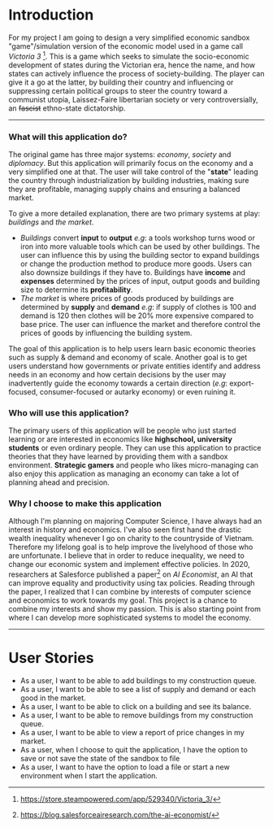 # Introduction

For my project I am going to design a very simplified economic sandbox "game"/simulation version of the economic model used in a game call *Victoria 3* [^1]. This is a game which seeks to simulate the socio-economic development of states during the Victorian era, hence the name, and how states can actively influence the process of society-building. The player can give it a go at the latter, by building their country and influencing or suppressing certain political groups to steer the country toward a communist utopia, Laissez-Faire libertarian society or very controversially, an ~~fascist~~ ethno-state dictatorship.
  
---  

### What will this application do?

The original game has three major systems: *economy*, *society* and *diplomacy*. But this application will primarily focus on the economy and a very simplified one at that. The user will take control of the "**state**" leading the country through industrialization by building industries, making sure they are profitable, managing supply chains and ensuring a balanced market.

To give a more detailed explanation, there are two primary systems at play: *buildings* and *the market*.
- *Buildings* convert **input** to **output** *e.g*: a tools workshop turns wood or iron into more valuable tools which can be used by other buildings. The user can influence this by using the building sector to expand buildings or change the production method to produce more goods. Users can also downsize buildings if they have to. Buildings have **income** and **expenses** determined by the prices of input, output goods and building size to determine its **profitability**.
- *The market* is where prices of goods produced by buildings are determined by **supply** and **demand** *e.g*: if supply of clothes is 100 and demand is 120 then clothes will be 20% more expensive compared to base price. The user can influence the market and therefore control the prices of goods by influencing the building system.

The goal of this application is to help users learn basic economic theories such as supply & demand and economy of scale. Another goal is to get users understand how governments or private entities identify and address needs in an economy and how certain decisions by the user may inadvertently guide the economy towards a certain direction (*e.g*: export-focused, consumer-focused or autarky economy) or even ruining it.

### Who will use this application?

The primary users of this application will be people who just started learning or are interested in economics like **highschool, university students** or even ordinary people. They can use this application to practice theories that they have learned by providing them with a sandbox environment. **Strategic gamers** and people who likes micro-managing can also enjoy this application as managing an economy can take a lot of planning ahead and precision.

### Why I choose to make this application

Although I'm planning on majoring Computer Science, I have always had an interest in history and economics. I've also seen first hand the drastic wealth inequality whenever I go on charity to the countryside of Vietnam. Therefore my lifelong goal is to help improve the livelyhood of those who are unfortunate. I believe that in order to reduce inequality, we need to change our economic system and implement effective policies. In 2020, researchers at Salesforce published a paper[^2] on *AI Economist*, an AI that can improve equality and productivity using tax policies. Reading through the paper, I realized that I can combine by interests of computer science and economics to work towards my goal. This project is a chance to combine my interests and show my passion. This is also starting point from where I can develop more sophisticated systems to model the economy.
  
---  
# User Stories

- As a user, I want to be able to add buildings to my construction queue.
- As a user, I want to be able to see a list of supply and demand or each good in the market.
- As a user, I want to be able to click on a building and see its balance.
- As a user, I want to be able to remove buildings from my construction queue.
- As a user, I want to be able to view a report of price changes in my market.
- As a user, when I choose to quit the application, I have the option to save or not save the state of the sandbox to file
- As a user, I want to have the option to load a file or start a new environment when I start the application.


[^1]: https://store.steampowered.com/app/529340/Victoria_3/

[^2]: https://blog.salesforceairesearch.com/the-ai-economist/
